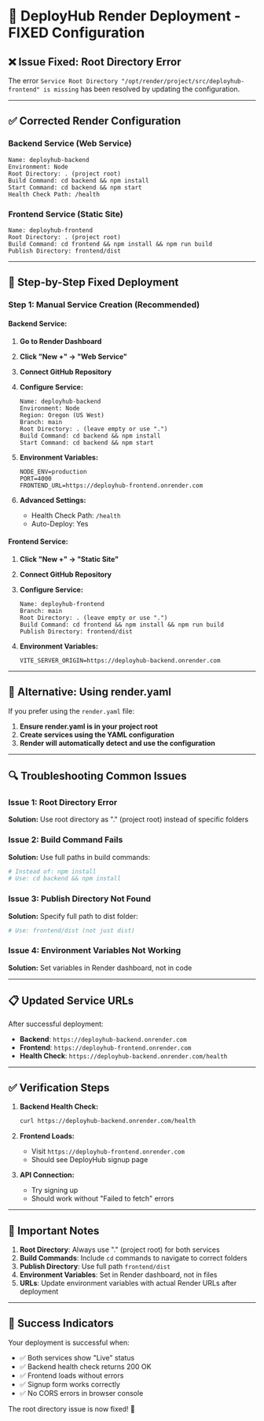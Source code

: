 # 🚀 DeployHub Render Deployment - FIXED Configuration

## ❌ Issue Fixed: Root Directory Error

The error `Service Root Directory "/opt/render/project/src/deployhub-frontend" is missing` has been resolved by updating the configuration.

---

## ✅ Corrected Render Configuration

### Backend Service (Web Service)
```
Name: deployhub-backend
Environment: Node
Root Directory: . (project root)
Build Command: cd backend && npm install
Start Command: cd backend && npm start
Health Check Path: /health
```

### Frontend Service (Static Site)
```
Name: deployhub-frontend
Root Directory: . (project root)
Build Command: cd frontend && npm install && npm run build
Publish Directory: frontend/dist
```

---

## 🔧 Step-by-Step Fixed Deployment

### Step 1: Manual Service Creation (Recommended)

#### Backend Service:
1. **Go to Render Dashboard**
2. **Click "New +" → "Web Service"**
3. **Connect GitHub Repository**
4. **Configure Service:**
   ```
   Name: deployhub-backend
   Environment: Node
   Region: Oregon (US West)
   Branch: main
   Root Directory: . (leave empty or use ".")
   Build Command: cd backend && npm install
   Start Command: cd backend && npm start
   ```

5. **Environment Variables:**
   ```
   NODE_ENV=production
   PORT=4000
   FRONTEND_URL=https://deployhub-frontend.onrender.com
   ```

6. **Advanced Settings:**
   - Health Check Path: `/health`
   - Auto-Deploy: Yes

#### Frontend Service:
1. **Click "New +" → "Static Site"**
2. **Connect GitHub Repository**
3. **Configure Service:**
   ```
   Name: deployhub-frontend
   Branch: main
   Root Directory: . (leave empty or use ".")
   Build Command: cd frontend && npm install && npm run build
   Publish Directory: frontend/dist
   ```

4. **Environment Variables:**
   ```
   VITE_SERVER_ORIGIN=https://deployhub-backend.onrender.com
   ```

---

## 🎯 Alternative: Using render.yaml

If you prefer using the `render.yaml` file:

1. **Ensure render.yaml is in your project root**
2. **Create services using the YAML configuration**
3. **Render will automatically detect and use the configuration**

---

## 🔍 Troubleshooting Common Issues

### Issue 1: Root Directory Error
**Solution:** Use root directory as "." (project root) instead of specific folders

### Issue 2: Build Command Fails
**Solution:** Use full paths in build commands:
```bash
# Instead of: npm install
# Use: cd backend && npm install
```

### Issue 3: Publish Directory Not Found
**Solution:** Specify full path to dist folder:
```bash
# Use: frontend/dist (not just dist)
```

### Issue 4: Environment Variables Not Working
**Solution:** Set variables in Render dashboard, not in code

---

## 📋 Updated Service URLs

After successful deployment:
- **Backend**: `https://deployhub-backend.onrender.com`
- **Frontend**: `https://deployhub-frontend.onrender.com`
- **Health Check**: `https://deployhub-backend.onrender.com/health`

---

## ✅ Verification Steps

1. **Backend Health Check:**
   ```bash
   curl https://deployhub-backend.onrender.com/health
   ```

2. **Frontend Loads:**
   - Visit `https://deployhub-frontend.onrender.com`
   - Should see DeployHub signup page

3. **API Connection:**
   - Try signing up
   - Should work without "Failed to fetch" errors

---

## 🚨 Important Notes

1. **Root Directory**: Always use "." (project root) for both services
2. **Build Commands**: Include `cd` commands to navigate to correct folders
3. **Publish Directory**: Use full path `frontend/dist`
4. **Environment Variables**: Set in Render dashboard, not in files
5. **URLs**: Update environment variables with actual Render URLs after deployment

---

## 🎉 Success Indicators

Your deployment is successful when:
- ✅ Both services show "Live" status
- ✅ Backend health check returns 200 OK
- ✅ Frontend loads without errors
- ✅ Signup form works correctly
- ✅ No CORS errors in browser console

The root directory issue is now fixed! 🚀
